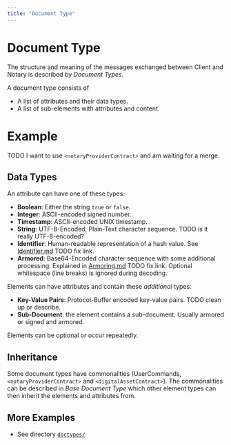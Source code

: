 ```yaml
---
title: "Document Type"
---
```


# Document Type

The structure and meaning of the messages exchanged between Client and Notary is
described by _Document Types_.

A document type consists of

* A list of attributes and their data types.
* A list of sub-elements with attributes and content.

# Example

TODO I want to use `<notaryProviderContract>` and am waiting for a merge.


## Data Types

An attribute can have one of these types:

* **Boolean**: Either the string `true` or `false`.
* **Integer**: ASCII-encoded signed number.
* **Timestamp**: ASCII-encoded UNIX timestamp.
* **String**: UTF-8-Encoded, Plain-Text character sequence. TODO is it really
    UTF-8-encoded?
* **Identifier**: Human-readable representation of a hash value. See
    [Identifier.md](encoding/Identifier.md) TODO fix link.
* **Armored**: Base64-Encoded character sequence with some additional
    processing. Explained in [Armoring.md](encoding/Armoring.md) TODO fix link.
    Optional whitespace (line breaks) is ignored during decoding.

Elements can have attributes and contain these *additional* types:

* **Key-Value Pairs**: Protocol-Buffer encoded key-value pairs. TODO clean up or
    describe.
* **Sub-Document**: the element contains a sub-document. Usually armored or
    signed and armored.

Elements can be optional or occur repeatedly.

## Inheritance

Some document types have commonalities (UserCommands, `<notaryProviderContract>`
and `<digitalAssetContract>`). The commonalities can be described in _Base
Document Type_ which other element types can then inherit the elements and
attributes from.

## More Examples

* See directory [`doctypes/`](doctypes/)
